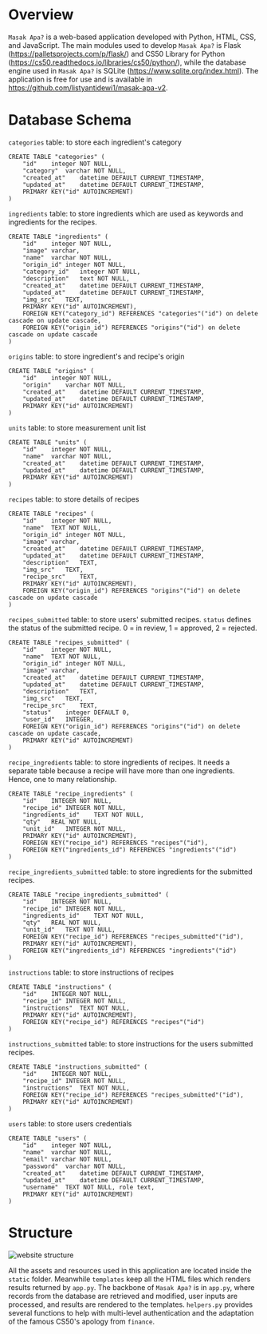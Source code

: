 ﻿

# Overview
 `Masak Apa?` is a web-based application developed with Python, HTML, CSS, and JavaScript. The main modules used to develop `Masak Apa?` is Flask (https://palletsprojects.com/p/flask/) and CS50 Library for Python (https://cs50.readthedocs.io/libraries/cs50/python/), while the database engine used in `Masak Apa?` is SQLite (https://www.sqlite.org/index.html). The application is free for use and is available in https://github.com/listyantidewi1/masak-apa-v2.

# Database Schema
`categories` table: to store each ingredient's category

    CREATE TABLE "categories" (
    	"id"	integer NOT NULL,
    	"category"	varchar NOT NULL,
    	"created_at"	datetime DEFAULT CURRENT_TIMESTAMP,
    	"updated_at"	datetime DEFAULT CURRENT_TIMESTAMP,
    	PRIMARY KEY("id" AUTOINCREMENT)
    )
`ingredients` table: to store ingredients which are used as keywords and ingredients for the recipes.

    CREATE TABLE "ingredients" (
    	"id"	integer NOT NULL,
    	"image"	varchar,
    	"name"	varchar NOT NULL,
    	"origin_id"	integer NOT NULL,
    	"category_id"	integer NOT NULL,
    	"description"	text NOT NULL,
    	"created_at"	datetime DEFAULT CURRENT_TIMESTAMP,
    	"updated_at"	datetime DEFAULT CURRENT_TIMESTAMP,
    	"img_src"	TEXT,
    	PRIMARY KEY("id" AUTOINCREMENT),
    	FOREIGN KEY("category_id") REFERENCES "categories"("id") on delete cascade on update cascade,
    	FOREIGN KEY("origin_id") REFERENCES "origins"("id") on delete cascade on update cascade
    )

`origins` table: to store ingredient's and recipe's origin 

    CREATE TABLE "origins" (
    	"id"	integer NOT NULL,
    	"origin"	varchar NOT NULL,
    	"created_at"	datetime DEFAULT CURRENT_TIMESTAMP,
    	"updated_at"	datetime DEFAULT CURRENT_TIMESTAMP,
    	PRIMARY KEY("id" AUTOINCREMENT)
    )

`units` table: to store measurement unit list

    CREATE TABLE "units" (
    	"id"	integer NOT NULL,
    	"name"	varchar NOT NULL,
    	"created_at"	datetime DEFAULT CURRENT_TIMESTAMP,
    	"updated_at"	datetime DEFAULT CURRENT_TIMESTAMP,
    	PRIMARY KEY("id" AUTOINCREMENT)
    )
`recipes` table: to store details of recipes

    CREATE TABLE "recipes" (
    	"id"	integer NOT NULL,
    	"name"	TEXT NOT NULL,
    	"origin_id"	integer NOT NULL,
    	"image"	varchar,
    	"created_at"	datetime DEFAULT CURRENT_TIMESTAMP,
    	"updated_at"	datetime DEFAULT CURRENT_TIMESTAMP,
    	"description"	TEXT,
    	"img_src"	TEXT,
    	"recipe_src"	TEXT,
    	PRIMARY KEY("id" AUTOINCREMENT),
    	FOREIGN KEY("origin_id") REFERENCES "origins"("id") on delete cascade on update cascade
    )
    
`recipes_submitted` table: to store users' submitted recipes. `status` defines the status of the submitted recipe. 0 = in review, 1 = approved, 2 = rejected.

    CREATE TABLE "recipes_submitted" (
    	"id"	integer NOT NULL,
    	"name"	TEXT NOT NULL,
    	"origin_id"	integer NOT NULL,
    	"image"	varchar,
    	"created_at"	datetime DEFAULT CURRENT_TIMESTAMP,
    	"updated_at"	datetime DEFAULT CURRENT_TIMESTAMP,
    	"description"	TEXT,
    	"img_src"	TEXT,
    	"recipe_src"	TEXT,
    	"status"	integer DEFAULT 0,
    	"user_id"	INTEGER,
    	FOREIGN KEY("origin_id") REFERENCES "origins"("id") on delete cascade on update cascade,
    	PRIMARY KEY("id" AUTOINCREMENT)
    )

`recipe_ingredients` table: to store ingredients of recipes. It needs a separate table because a recipe will have more than one ingredients. Hence, one to many relationship.

    CREATE TABLE "recipe_ingredients" (
    	"id"	INTEGER NOT NULL,
    	"recipe_id"	INTEGER NOT NULL,
    	"ingredients_id"	TEXT NOT NULL,
    	"qty"	REAL NOT NULL,
    	"unit_id"	INTEGER NOT NULL,
    	PRIMARY KEY("id" AUTOINCREMENT),
    	FOREIGN KEY("recipe_id") REFERENCES "recipes"("id"),
    	FOREIGN KEY("ingredients_id") REFERENCES "ingredients"("id")
    )


`recipe_ingredients_submitted` table: to store ingredients for the submitted recipes. 


    CREATE TABLE "recipe_ingredients_submitted" (
    	"id"	INTEGER NOT NULL,
    	"recipe_id"	INTEGER NOT NULL,
    	"ingredients_id"	TEXT NOT NULL,
    	"qty"	REAL NOT NULL,
    	"unit_id"	TEXT NOT NULL,
    	FOREIGN KEY("recipe_id") REFERENCES "recipes_submitted"("id"),
    	PRIMARY KEY("id" AUTOINCREMENT),
    	FOREIGN KEY("ingredients_id") REFERENCES "ingredients"("id")
    )

`instructions` table: to store instructions of recipes

    CREATE TABLE "instructions" (
    	"id"	INTEGER NOT NULL,
    	"recipe_id"	INTEGER NOT NULL,
    	"instructions"	TEXT NOT NULL,
    	PRIMARY KEY("id" AUTOINCREMENT),
    	FOREIGN KEY("recipe_id") REFERENCES "recipes"("id")
    )

`instructions_submitted` table: to store instructions for the users submitted recipes.

    CREATE TABLE "instructions_submitted" (
    	"id"	INTEGER NOT NULL,
    	"recipe_id"	INTEGER NOT NULL,
    	"instructions"	TEXT NOT NULL,
    	FOREIGN KEY("recipe_id") REFERENCES "recipes_submitted"("id"),
    	PRIMARY KEY("id" AUTOINCREMENT)
    )

`users` table: to store users credentials

    CREATE TABLE "users" (
    	"id"	integer NOT NULL,
    	"name"	varchar NOT NULL,
    	"email"	varchar NOT NULL,
    	"password"	varchar NOT NULL,
    	"created_at"	datetime DEFAULT CURRENT_TIMESTAMP,
    	"updated_at"	datetime DEFAULT CURRENT_TIMESTAMP,
    	"username"	TEXT NOT NULL, role text,
    	PRIMARY KEY("id" AUTOINCREMENT)
    )

# Structure
![website structure](https://raw.githubusercontent.com/listyantidewi1/masak-apa-v2/main/screenshots/structure.png)

All the assets and resources used in this application are located inside the `static` folder. Meanwhile `templates` keep all the HTML files which renders results returned by `app.py`.
The backbone of `Masak Apa?` is in `app.py`, where records from the database are retrieved and modified, user inputs are processed, and results are rendered to the templates.
`helpers.py` provides several functions to help with multi-level authentication and the adaptation of the famous CS50's apology from `finance`.

